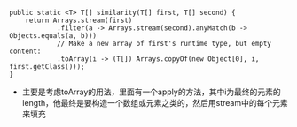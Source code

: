 ```
public static <T> T[] similarity(T[] first, T[] second) {
    return Arrays.stream(first)
            .filter(a -> Arrays.stream(second).anyMatch(b -> Objects.equals(a, b)))
            // Make a new array of first's runtime type, but empty content:
            .toArray(i -> (T[]) Arrays.copyOf(new Object[0], i, first.getClass()));
}
```

* 主要是考虑toArray的用法，里面有一个apply的方法，其中i为最终的元素的length，他最终是要构造一个数组或元素之类的，然后用stream中的每个元素来填充



